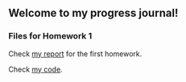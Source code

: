 ## Welcome to my progress journal!

### Files for Homework 1

Check [my report](https://drive.google.com/file/d/182wPIEPGRTJ81ZaR9Jdnxq2ShxMe3kiR/view?usp=sharing) for the first homework.

Check [my code](https://drive.google.com/file/d/1x56tuqaGPZAeM8LR5YBYvzwIZ4kQNgd3/view?usp=share_link).


